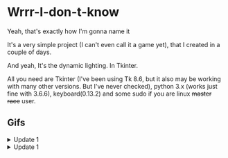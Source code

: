 # Wrrr-I-don-t-know
Yeah, that's exactly how I'm gonna name it

It's a very simple project (I can't even call it a game yet), that I created in a couple of days.



And yeah, It's the dynamic lighting. In Tkinter.

All you need are Tkinter (I've been using Tk 8.6, but it also may be working with many other versions. But I've never checked), python 3.x (works just fine with 3.6.6), keyboard(0.13.2) and some sudo if you are linux ~~master race~~ user.

## Gifs

<details><summary>Update 1</summary>
<p>
  
![Alt Text](https://raw.githubusercontent.com/simbi0nts/Wrrr-I-don-t-know/master/preview/preview.gif)

</p>
</details>

<details><summary>Update 1</summary>
<p>
  
![Alt Text](https://raw.githubusercontent.com/simbi0nts/Wrrr-I-don-t-know/master/preview/prewiew2.gif)

</p>
</details>
